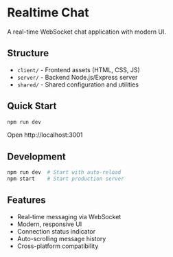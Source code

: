 # Realtime Chat

A real-time WebSocket chat application with modern UI.

## Structure
- `client/` - Frontend assets (HTML, CSS, JS)
- `server/` - Backend Node.js/Express server
- `shared/` - Shared configuration and utilities

## Quick Start
```bash
npm run dev
```

Open http://localhost:3001

## Development
```bash
npm run dev  # Start with auto-reload
npm start    # Start production server
```

## Features
- Real-time messaging via WebSocket
- Modern, responsive UI
- Connection status indicator
- Auto-scrolling message history
- Cross-platform compatibility
